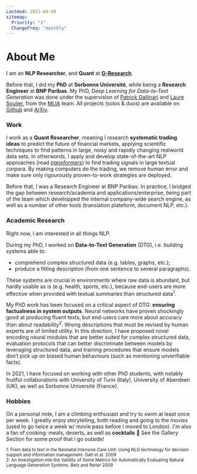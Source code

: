 ```yaml
---
Lastmod: 2021-04-08
sitemap:
  Priority: "1"
  ChangeFreq: "monthly"
---
```


# About Me

I am an **NLP Researcher**, and **Quant** at [**G-Research**](https://www.gresearch.co.uk/about/).

Before that, I did my **PhD** at **Sorbonne Université**, while being a **Research Engineer** at **BNP Paribas**. My PhD, _Deep Learning for Data-to-Text Generation_ was done under the supervision of [Patrick Gallinari][1] and [Laure Soulier][2], from the [MLIA][3] team. All projects (solos \& duos) are available on [Github][4] and [ArXiv][5].

### Work

I work as a **Quant Researcher**, meaning I research **systematic trading ideas** to predict the future of financial markets, applying scientific techniques to find patterns in large, noisy and rapidly changing realworld data sets. In otherwords, I apply and develop state-of-the-art NLP approaches (read [_transformers_](<https://en.wikipedia.org/wiki/Transformer_(machine_learning_model)>)) to find trading signals in large textual corpora. By making computers do the trading, we remove human error and make sure only rigourously proven-to-work strategies are deployed.

Before that, I was a Research Engineer at BNP Paribas. In practice, I bridged the gap between research/academia and applications/enterprise, being part of the team which developped the internal company-wide search engine, as well as a number of other tools (translation plateform, document NLP, etc.).

### Academic Research

Right now, I am interested in all things NLP.

During my PhD, I worked on **Data-to-Text Generation** (DTG), i.e. building systems able to:

- comprehend complex structured data (e.g. tables, graphs, etc.);
- produce a fitting description (from one sentence to several paragraphs).

These systems are crucial in environments where raw data is abundant, but hardly usable as is (e.g. health, sports, etc.), because end-users are more effective when provided with textual summaries than structured data<sup>1</sup>.

My PhD work has been focused on a critical aspect of DTG: **ensuring factualness in system outputs**. Neural networks have proven shockingly good at producing fluent texts, but end-users care more about accuracy than about readability<sup>2</sup>. Wrong descriptions that must be revised by human experts are of limited utility. In this direction, I have proposed novel encoding neural modules that are better suited for complex structured data, evaluation protocols that can better discriminate between models by leveraging structured data, and training procedures that ensure models don’t pick up on biased human behaviours (such as mentioning unverifiable facts).

In 2021, I have focused on working with other PhD students, with notably fruitful collaborations with University of Turin (Italy), University of Aberdeen (UK), as well as Sorbonne Université (France).

### Hobbies

On a personal note, I am a climbing enthusiast and try to swim at least once per week. I greatly enjoy storytelling, both reading and going to the movies (used to go twice a week w/ movie pass before I moved to London). I'm also a fan of cooking: meals, deserts, as well as **cocktails** :tropical_drink: See the Gallery Section for some proof that I go outside!

<sub>1: From data to text in the Neonatal Intensive Care Unit: Using NLG technology for decision support and information management. Gatt et al. 2009</sub>  
<sub>2: An Investigation into the Validity of Some Metrics for Automatically Evaluating Natural Language Generation Systems. Belz and Reiter 2009</sub>

[1]: http://www-connex.lip6.fr/~gallinar/gallinari/pmwiki.php
[2]: https://mlia.lip6.fr/soulier/
[3]: https://mlia.lip6.fr/
[4]: https://github.com/KaijuML
[5]: https://arxiv.org/search/cs?searchtype=author&query=Rebuffel%2C+C
